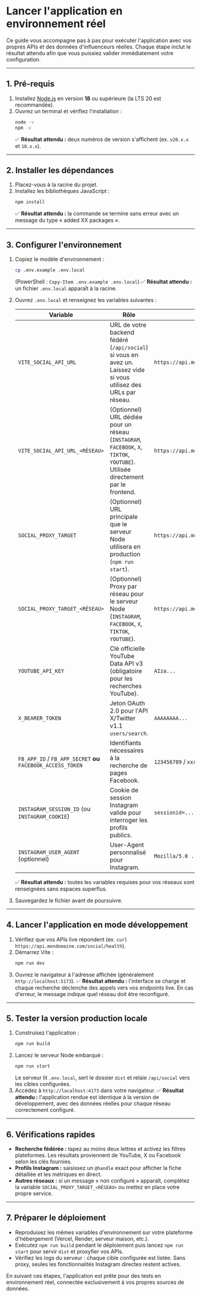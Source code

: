 # Lancer l'application en environnement réel

Ce guide vous accompagne pas à pas pour exécuter l'application avec vos propres APIs et des données d'influenceurs réelles. Chaque étape inclut le résultat attendu afin que vous puissiez valider immédiatement votre configuration.

---

## 1. Pré-requis
1. Installez [Node.js](https://nodejs.org/) en version **18** ou supérieure (la LTS 20 est recommandée).
2. Ouvrez un terminal et vérifiez l'installation :
   ```bash
   node -v
   npm -v
   ```
   ✅ **Résultat attendu :** deux numéros de version s'affichent (ex. `v20.x.x` et `10.x.x`).

---

## 2. Installer les dépendances
1. Placez-vous à la racine du projet.
2. Installez les bibliothèques JavaScript :
   ```bash
   npm install
   ```
   ✅ **Résultat attendu :** la commande se termine sans erreur avec un message du type « added XX packages ».

---

## 3. Configurer l'environnement
1. Copiez le modèle d'environnement :
   ```bash
   cp .env.example .env.local
   ```
   (PowerShell : `Copy-Item .env.example .env.local`)
   ✅ **Résultat attendu :** un fichier `.env.local` apparaît à la racine.
2. Ouvrez `.env.local` et renseignez les variables suivantes :

   | Variable | Rôle | Exemple |
   | --- | --- | --- |
   | `VITE_SOCIAL_API_URL` | URL de votre backend fédéré (`/api/social`) si vous en avez un. Laissez vide si vous utilisez des URLs par réseau. | `https://api.mondomaine.com/social` |
   | `VITE_SOCIAL_API_URL_<RÉSEAU>` | (Optionnel) URL dédiée pour un réseau (`INSTAGRAM`, `FACEBOOK`, `X`, `TIKTOK`, `YOUTUBE`). Utilisée directement par le frontend. | `https://api.mondomaine.com/instagram` |
   | `SOCIAL_PROXY_TARGET` | (Optionnel) URL principale que le serveur Node utilisera en production (`npm run start`). | `https://api.mondomaine.com/social` |
   | `SOCIAL_PROXY_TARGET_<RÉSEAU>` | (Optionnel) Proxy par réseau pour le serveur Node (`INSTAGRAM`, `FACEBOOK`, `X`, `TIKTOK`, `YOUTUBE`). | `https://api.mondomaine.com/facebook` |
   | `YOUTUBE_API_KEY` | Clé officielle YouTube Data API v3 (obligatoire pour les recherches YouTube). | `AIza...` |
   | `X_BEARER_TOKEN` | Jeton OAuth 2.0 pour l'API X/Twitter v1.1 `users/search`. | `AAAAAAAA...` |
   | `FB_APP_ID` / `FB_APP_SECRET` **ou** `FACEBOOK_ACCESS_TOKEN` | Identifiants nécessaires à la recherche de pages Facebook. | `123456789` / `xxxxxxxx` |
   | `INSTAGRAM_SESSION_ID` (ou `INSTAGRAM_COOKIE`) | Cookie de session Instagram valide pour interroger les profils publics. | `sessionid=...` |
   | `INSTAGRAM_USER_AGENT` (optionnel) | User-Agent personnalisé pour Instagram. | `Mozilla/5.0 ...` |

   ✅ **Résultat attendu :** toutes les variables requises pour vos réseaux sont renseignées sans espaces superflus.

3. Sauvegardez le fichier avant de poursuivre.

---

## 4. Lancer l'application en mode développement
1. Vérifiez que vos APIs live répondent (ex. `curl https://api.mondomaine.com/social/health`).
2. Démarrez Vite :
   ```bash
   npm run dev
   ```
3. Ouvrez le navigateur à l'adresse affichée (généralement `http://localhost:5173`).
   ✅ **Résultat attendu :** l'interface se charge et chaque recherche déclenche des appels vers vos endpoints live. En cas d'erreur, le message indique quel réseau doit être reconfiguré.

---

## 5. Tester la version production locale
1. Construisez l'application :
   ```bash
   npm run build
   ```
2. Lancez le serveur Node embarqué :
   ```bash
   npm run start
   ```
   Le serveur lit `.env.local`, sert le dossier `dist` et relaie `/api/social` vers les cibles configurées.
3. Accédez à `http://localhost:4173` dans votre navigateur.
   ✅ **Résultat attendu :** l'application rendue est identique à la version de développement, avec des données réelles pour chaque réseau correctement configuré.

---

## 6. Vérifications rapides
- **Recherche fédérée :** tapez au moins deux lettres et activez les filtres plateformes. Les résultats proviennent de YouTube, X ou Facebook selon les clés fournies.
- **Profils Instagram :** saisissez un `@handle` exact pour afficher la fiche détaillée et les métriques en direct.
- **Autres réseaux :** si un message « non configuré » apparaît, complétez la variable `SOCIAL_PROXY_TARGET_<RÉSEAU>` ou mettez en place votre propre service.

---

## 7. Préparer le déploiement
- Reproduisez les mêmes variables d'environnement sur votre plateforme d'hébergement (Vercel, Render, serveur maison, etc.).
- Exécutez `npm run build` pendant le déploiement puis lancez `npm run start` pour servir `dist` et proxyfier vos APIs.
- Vérifiez les logs du serveur : chaque cible configurée est listée. Sans proxy, seules les fonctionnalités Instagram directes restent actives.

En suivant ces étapes, l'application est prête pour des tests en environnement réel, connectée exclusivement à vos propres sources de données.
